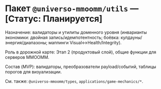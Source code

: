 # Пакет `@universo-mmoomm/utils` — [Статус: Планируется]

Назначение: валидаторы и утилиты доменного уровня (инварианты экономики: двойная запись/идемпотентность; боёвка: кулдауны/энергия/диапазоны; маппинги Visual↔Health/Integrity).

Роль в дорожной карте: Этап 2 (продуктовый слой), общие функции для серверов MMOOMM.

Состав (MVP): валидаторы, преобразователи payload/событий, таблицы порогов для визуализации.

См. также: `@universo-mmoomm/types`, `applications/game-mechanics/*`.
